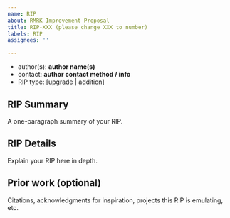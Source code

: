```yaml
---
name: RIP
about: RMRK Improvement Proposal
title: RIP-XXX (please change XXX to number)
labels: RIP
assignees: ''

---
```


- author(s): **author name(s)**
- contact: **author contact method / info**
- RIP type: [upgrade | addition]

<!-- On RIP type
RIP type is upgrade when you want to change a current standard. RIP type is addition when you want to add a new standard, or introduce a standard that is sufficiently different from an existing one to supersede it. -->

## RIP Summary

A one-paragraph summary of your RIP.

## RIP Details

Explain your RIP here in depth.

## Prior work (optional)

Citations, acknowledgments for inspiration, projects this RIP is emulating, etc.
